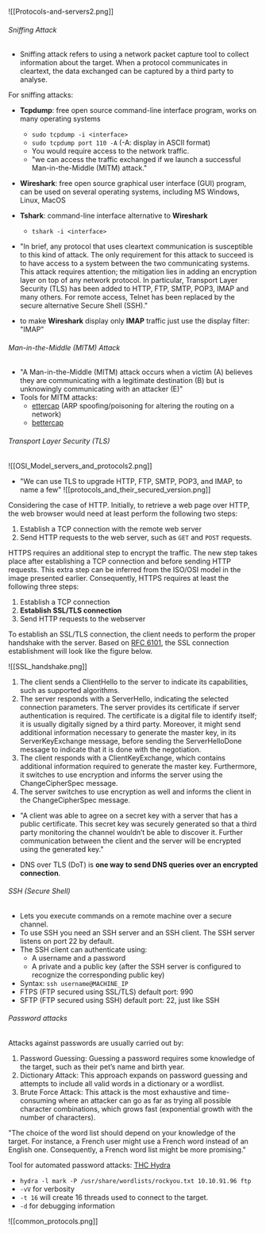 
![[Protocols-and-servers2.png]]

###### Sniffing Attack

-  Sniffing attack refers to using a network packet capture tool to collect information about the target. When a protocol communicates in cleartext, the data exchanged can be captured by a third party to analyse.

For sniffing attacks: 
-  **Tcpdump**: free open source command-line interface program, works on many operating systems
	-  `sudo tcpdump -i <interface>`
	-  `sudo tcpdump port 110 -A` (-A: display in ASCII format)
	-  You would require access to the network traffic.
	-  "we can access the traffic exchanged if we launch a successful Man-in-the-Middle (MITM) attack."
-  **Wireshark**: free open source graphical user interface (GUI) program, can be used on several operating systems, including MS Windows, Linux, MacOS
-  **Tshark**: command-line interface alternative to **Wireshark**
	-  `tshark -i <interface>`

-  "In brief, any protocol that uses cleartext communication is susceptible to this kind of attack. The only requirement for this attack to succeed is to have access to a system between the two communicating systems. This attack requires attention; the mitigation lies in adding an encryption layer on top of any network protocol. In particular, Transport Layer Security (TLS) has been added to HTTP, FTP, SMTP, POP3, IMAP and many others. For remote access, Telnet has been replaced by the secure alternative Secure Shell (SSH)."

- to make **Wireshark** display only **IMAP** traffic just use the display filter: "IMAP"

###### Man-in-the-Middle (MITM) Attack

-  "A Man-in-the-Middle (MITM) attack occurs when a victim (A) believes they are communicating with a legitimate destination (B) but is unknowingly communicating with an attacker (E)"
-  Tools for MITM attacks: 
	- [ettercap](https://www.ettercap-project.org/) (ARP spoofing/poisoning for altering the routing on a network)
	- [bettercap](https://www.bettercap.org/)

###### Transport Layer Security (TLS)
![[OSI_Model_servers_and_protocols2.png]]

- "We can use TLS to upgrade HTTP, FTP, SMTP, POP3, and IMAP, to name a few"
![[protocols_and_their_secured_version.png]]

Considering the case of HTTP. Initially, to retrieve a web page over HTTP, the web browser would need at least perform the following two steps:

1. Establish a TCP connection with the remote web server
2. Send HTTP requests to the web server, such as `GET` and `POST` requests.

HTTPS requires an additional step to encrypt the traffic. The new step takes place after establishing a TCP connection and before sending HTTP requests. This extra step can be inferred from the ISO/OSI model in the image presented earlier. Consequently, HTTPS requires at least the following three steps:

1. Establish a TCP connection
2. **Establish SSL/TLS connection**
3. Send HTTP requests to the webserver

To establish an SSL/TLS connection, the client needs to perform the proper handshake with the server. Based on [RFC 6101](https://datatracker.ietf.org/doc/html/rfc6101), the SSL connection establishment will look like the figure below.

![[SSL_handshake.png]]

1. The client sends a ClientHello to the server to indicate its capabilities, such as supported algorithms.
2. The server responds with a ServerHello, indicating the selected connection parameters. The server provides its certificate if server authentication is required. The certificate is a digital file to identify itself; it is usually digitally signed by a third party. Moreover, it might send additional information necessary to generate the master key, in its ServerKeyExchange message, before sending the ServerHelloDone message to indicate that it is done with the negotiation.
3. The client responds with a ClientKeyExchange, which contains additional information required to generate the master key. Furthermore, it switches to use encryption and informs the server using the ChangeCipherSpec message.
4. The server switches to use encryption as well and informs the client in the ChangeCipherSpec message.

-  "A client was able to agree on a secret key with a server that has a public certificate. This secret key was securely generated so that a third party monitoring the channel wouldn’t be able to discover it. Further communication between the client and the server will be encrypted using the generated key."

-  DNS over TLS (DoT) is **one way to send DNS queries over an encrypted connection**.

###### SSH (Secure Shell)
-  Lets you execute commands on a remote machine over a secure channel.
-  To use SSH you need an SSH server and an SSH client. The SSH server listens on port 22 by default.
-  The SSH client can authenticate using: 
	- A username and a password
	- A private and a public key (after the SSH server is configured to recognize the corresponding public key)
-  Syntax: `ssh username@MACHINE_IP`
-  FTPS (FTP secured using SSL/TLS) default port: 990
-  SFTP (FTP secured using SSH) default port: 22, just like SSH

###### Password attacks

Attacks against passwords are usually carried out by:

1. Password Guessing: Guessing a password requires some knowledge of the target, such as their pet’s name and birth year.
2. Dictionary Attack: This approach expands on password guessing and attempts to include all valid words in a dictionary or a wordlist.
3. Brute Force Attack: This attack is the most exhaustive and time-consuming where an attacker can go as far as trying all possible character combinations, which grows fast (exponential growth with the number of characters).

"The choice of the word list should depend on your knowledge of the target. For instance, a French user might use a French word instead of an English one. Consequently, a French word list might be more promising."

Tool for automated password attacks: [THC Hydra](https://github.com/vanhauser-thc/thc-hydra)

-  `hydra -l mark -P /usr/share/wordlists/rockyou.txt 10.10.91.96 ftp`
-  `-vV` for verbosity
-  `-t 16` will create 16 threads used to connect to the target.
-  `-d` for debugging information

![[common_protocols.png]]